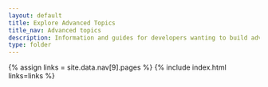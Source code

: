 ```yaml
---
layout: default
title: Explore Advanced Topics
title_nav: Advanced topics
description: Information and guides for developers wanting to build advanced capabilities into TinyMCE.
type: folder
---
```

{% assign links = site.data.nav[9].pages %}
{% include index.html links=links %}
